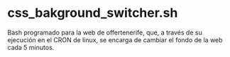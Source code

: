 css_bakground_switcher.sh
===========

Bash programado para la web de offertenerife, que, a través de su ejecución en el CRON de linux, se encarga de cambiar el fondo de la web cada 5 minutos.
